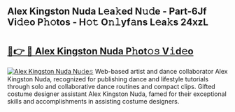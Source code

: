 ## Alex Kingston Nuda L𝚎a𝚔ed N𝚞𝚍e - Part-6Jf Vi𝚍𝚎o P𝚑𝚘tos - H𝚘𝚝 O𝚗𝚕yf𝚊ns L𝚎a𝚔s 24xzL

# <h2><a href="http://kf1pvu3.oniu.top/?m=Alex+Kingston+Nuda">🔗👉 🔴 Alex Kingston Nuda P𝚑ot𝚘𝚜 V𝚒d𝚎o</a></h2>

[![Alex Kingston Nuda Nu𝚍e𝚜](https://i.imgur.com/0qMVB7G.gif)](http://kf1pvu3.oniu.top/?m=Alex+Kingston+Nuda)
Web-based artist and dance collaborator Alex Kingston Nuda, recognized for publishing dance and lifestyle tutorials through solo and collaborative dance routines and compact clips. Gifted costume designer assistant Alex Kingston Nuda, famed for their exceptional skills and accomplishments in assisting costume designers.  
